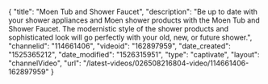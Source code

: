 {
    "title": "Moen Tub and Shower Faucet",
    "description": "Be up to date with your shower appliances and Moen shower products with the Moen Tub and Shower Faucet. The modernistic style of the shower products and sophisticated look will go perfectly with your old, new, or future shower.",
    "channelid": "114661406",
    "videoid": "162897959",
    "date_created": "1525365212",
    "date_modified": "1526315951",
    "type": "captivate",
    "layout": "channelVideo",
    "url": "\/latest-videos\/026508216804-video\/114661406-162897959"
}